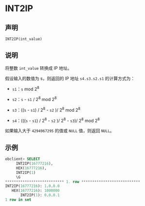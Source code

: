 # INT2IP

## 声明

```sql
INT2IP(int_value)
```

## 说明

将整数 `int_value` 转换成 IP 地址。

假设输入的数值为 s，则返回的 IP 地址 `s4.s3.s2.s1` 的计算方式为：

* `s1`：`s` mod 2<sup>8</sup>

* `s2`：`s` - `s1` / 2<sup>8</sup> mod 2<sup>8</sup>

* `s3`：((`s` - `s1`) / 2<sup>8</sup> - `s2` )/ 2<sup>8</sup> mod 2<sup>8</sup>

* `s4`：(((`s` - `s1`) / 2<sup>8</sup> - `s2` )/ 2<sup>8</sup> - `s3`)/ 2<sup>8</sup> mod 2<sup>8</sup>

如果输入大于 `4294967295` 的值或 `NULL` 值，则返回 `NULL`。

## 示例

```sql
obclient> SELECT
     INT2IP(16777216),
     HEX(16777216),
     INT2IP(1)
     \G
*************************** 1. row ***************************
INT2IP(16777216): 1.0.0.0
   HEX(16777216): 1000000
       INT2IP(1): 0.0.0.1
1 row in set
```
